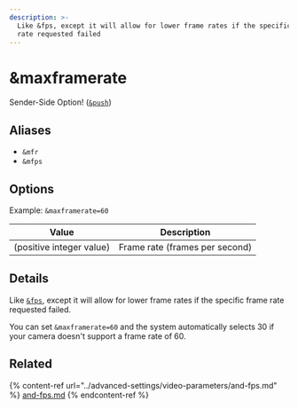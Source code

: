```yaml
---
description: >-
  Like &fps, except it will allow for lower frame rates if the specific frame
  rate requested failed
---
```


# \&maxframerate

Sender-Side Option! ([`&push`](push.md))

## Aliases

* `&mfr`
* `&mfps`

## Options

Example: `&maxframerate=60`

| Value                    | Description                    |
| ------------------------ | ------------------------------ |
| (positive integer value) | Frame rate (frames per second) |

## Details

Like [`&fps`](../advanced-settings.md#framerateframe-rate), except it will allow for lower frame rates if the specific frame rate requested failed.

You can set `&maxframerate=60` and the system automatically selects 30 if your camera doesn't support a frame rate of 60.

## Related

{% content-ref url="../advanced-settings/video-parameters/and-fps.md" %}
[and-fps.md](../advanced-settings/video-parameters/and-fps.md)
{% endcontent-ref %}
